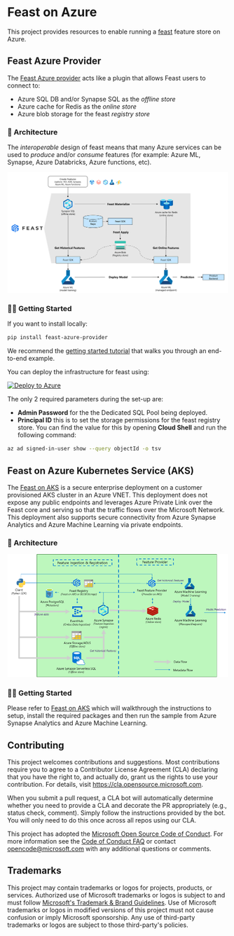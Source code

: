 # Feast on Azure

This project provides resources to enable running a [feast](http://feast.dev) feature store on Azure.

## Feast Azure Provider
The [Feast Azure provider](./provider/README.md) acts like a plugin that allows Feast users to connect to:

- Azure SQL DB and/or Synapse SQL as the _offline store_
- Azure cache for Redis as the _online store_
- Azure blob storage for the feast _registry store_

### 📐 Architecture

The _interoperable_ design of feast means that many Azure services can be used to _produce_ and/or _consume_ features (for example: Azure ML, Synapse, Azure Databricks, Azure functions, etc).

![azure provider architecture](provider/media/arch.png)

### 🐱‍👤 Getting Started

If you want to install locally:

```bash
pip install feast-azure-provider
```

We recommend the [getting started tutorial](provider/tutorial/) that walks you through an end-to-end example.

You can deploy the infrastructure for feast using:

[![Deploy to Azure](https://aka.ms/deploytoazurebutton)](https://portal.azure.com/#create/Microsoft.Template/uri/https%3A%2F%2Fraw.githubusercontent.com%2FAzure%2Ffeast-azure%2Fmain%2Fprovider%2Fcloud%2Ffs_synapse_azuredeploy.json)

The only 2 required parameters during the set-up are:

- **Admin Password** for the the Dedicated SQL Pool being deployed.
- **Principal ID** this is to set the storage permissions for the feast registry store. You can find the value for this by opening **Cloud Shell** and run the following command:

```bash
az ad signed-in-user show --query objectId -o tsv
```
## Feast on Azure Kubernetes Service (AKS)
The [Feast on AKS](./cluster/README.md) is a secure enterprise deployment on a customer provisioned AKS cluster in an Azure VNET. This deployment does not expose any public endpoints and leverages Azure Private Link over the Feast core and serving so that the traffic flows over the Microsoft Network. This deployment also supports secure connectivity from Azure Synapse Analytics and Azure Machine Learning via private endpoints.
### 📐 Architecture

![Feast on AKS architecture](cluster/media/architecture.png)

### 🐱‍👤 Getting Started
Please refer to [Feast on AKS](./cluster/README.md) which will walkthrough the instructions to setup, install the required packages and then run the sample from Azure Synapse Analytics and Azure Machine Learning.

## Contributing

This project welcomes contributions and suggestions.  Most contributions require you to agree to a
Contributor License Agreement (CLA) declaring that you have the right to, and actually do, grant us
the rights to use your contribution. For details, visit https://cla.opensource.microsoft.com.

When you submit a pull request, a CLA bot will automatically determine whether you need to provide
a CLA and decorate the PR appropriately (e.g., status check, comment). Simply follow the instructions
provided by the bot. You will only need to do this once across all repos using our CLA.

This project has adopted the [Microsoft Open Source Code of Conduct](https://opensource.microsoft.com/codeofconduct/).
For more information see the [Code of Conduct FAQ](https://opensource.microsoft.com/codeofconduct/faq/) or
contact [opencode@microsoft.com](mailto:opencode@microsoft.com) with any additional questions or comments.

## Trademarks

This project may contain trademarks or logos for projects, products, or services. Authorized use of Microsoft 
trademarks or logos is subject to and must follow 
[Microsoft's Trademark & Brand Guidelines](https://www.microsoft.com/en-us/legal/intellectualproperty/trademarks/usage/general).
Use of Microsoft trademarks or logos in modified versions of this project must not cause confusion or imply Microsoft sponsorship.
Any use of third-party trademarks or logos are subject to those third-party's policies.
